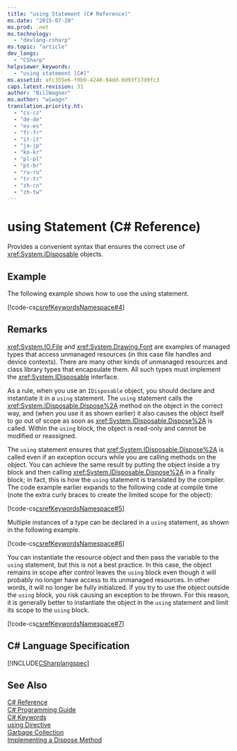 ```yaml
---
title: "using Statement (C# Reference)"
ms.date: "2015-07-20"
ms.prod: .net
ms.technology: 
  - "devlang-csharp"
ms.topic: "article"
dev_langs: 
  - "CSharp"
helpviewer_keywords: 
  - "using statement [C#]"
ms.assetid: afc355e6-f0b9-4240-94dd-0d93f17d9fc3
caps.latest.revision: 31
author: "BillWagner"
ms.author: "wiwagn"
translation.priority.ht: 
  - "cs-cz"
  - "de-de"
  - "es-es"
  - "fr-fr"
  - "it-it"
  - "ja-jp"
  - "ko-kr"
  - "pl-pl"
  - "pt-br"
  - "ru-ru"
  - "tr-tr"
  - "zh-cn"
  - "zh-tw"
---
```

# using Statement (C# Reference)
Provides a convenient syntax that ensures the correct use of <xref:System.IDisposable> objects.  
  
## Example  
 The following example shows how to use the using statement.  
  
 [!code-cs[csrefKeywordsNamespace#4](../../../csharp/language-reference/keywords/codesnippet/CSharp/using-statement_1.cs)]  
  
## Remarks  
 <xref:System.IO.File> and <xref:System.Drawing.Font> are examples of managed types that access unmanaged resources (in this case file handles and device contexts). There are many other kinds of unmanaged resources and class library types that encapsulate them. All such types must implement the <xref:System.IDisposable> interface.  
  
 As a rule, when you use an `IDisposable` object, you should declare and instantiate it in a `using` statement. The `using` statement calls the <xref:System.IDisposable.Dispose%2A> method on the object in the correct way, and (when you use it as shown earlier) it also causes the object itself to go out of scope as soon as <xref:System.IDisposable.Dispose%2A> is called. Within the `using` block, the object is read-only and cannot be modified or reassigned.  
  
 The `using` statement ensures that <xref:System.IDisposable.Dispose%2A> is called even if an exception occurs while you are calling methods on the object. You can achieve the same result by putting the object inside a try block and then calling <xref:System.IDisposable.Dispose%2A> in a finally block; in fact, this is how the `using` statement is translated by the compiler. The code example earlier expands to the following code at compile time (note the extra curly braces to create the limited scope for the object):  
  
 [!code-cs[csrefKeywordsNamespace#5](../../../csharp/language-reference/keywords/codesnippet/CSharp/using-statement_2.cs)]  
  
 Multiple instances of a type can be declared in a `using` statement, as shown in the following example.  
  
 [!code-cs[csrefKeywordsNamespace#6](../../../csharp/language-reference/keywords/codesnippet/CSharp/using-statement_3.cs)]  
  
 You can instantiate the resource object and then pass the variable to the `using` statement, but this is not a best practice. In this case, the object remains in scope after control leaves the `using` block even though it will probably no longer have access to its unmanaged resources. In other words, it will no longer be fully initialized. If you try to use the object outside the `using` block, you risk causing an exception to be thrown. For this reason, it is generally better to instantiate the object in the `using` statement and limit its scope to the `using` block.  
  
 [!code-cs[csrefKeywordsNamespace#7](../../../csharp/language-reference/keywords/codesnippet/CSharp/using-statement_4.cs)]  
  
## C# Language Specification  
 [!INCLUDE[CSharplangspec](~/includes/csharplangspec-md.md)]  
  
## See Also  
 [C# Reference](../../../csharp/language-reference/index.md)   
 [C# Programming Guide](../../../csharp/programming-guide/index.md)   
 [C# Keywords](../../../csharp/language-reference/keywords/index.md)   
 [using Directive](../../../csharp/language-reference/keywords/using-directive.md)   
 [Garbage Collection](../../../standard/garbage-collection/index.md)   
 [Implementing a Dispose Method](../../../standard/garbage-collection/implementing-dispose.md)
